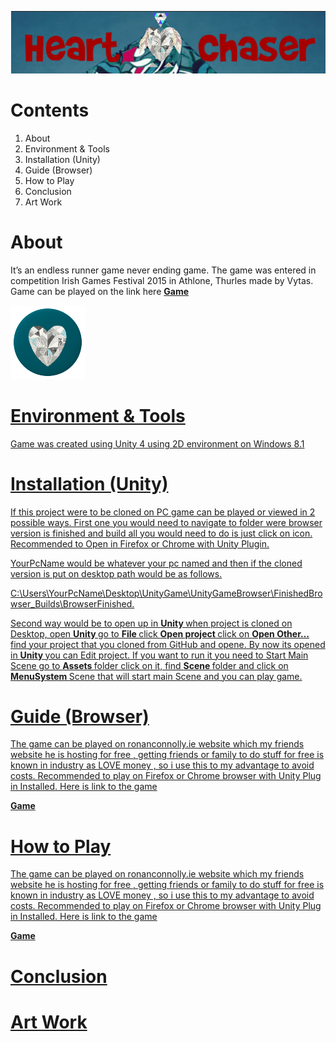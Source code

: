 
![HartChaser Logo](https://github.com/VytasHub/UnityGameBrowser/blob/master/FinishedBrowser/Assets/MainLogo.png "HartChaser")

Contents
====================
1. About
2. Environment & Tools
3. Installation (Unity)
4. Guide (Browser)
5. How to Play
6. Conclusion
7. Art Work  


About
=============
It’s an endless runner game never ending game. The game was entered in competition Irish Games Festival 2015 in Athlone, Thurles made by Vytas.
Game can be played on the link here <a href="http://www.ronanconnolly.ie/unity/heartchaser/game.html"><strong>Game</strong> 

![HartChaser Logo](https://github.com/VytasHub/UnityGameBrowser/blob/master/FinishedBrowser/Assets/gameIcon.png "HartChaser")





Environment & Tools
=============

Game was created using Unity 4 using 2D environment on Windows 8.1 

Installation (Unity)
=============

If this project were to be cloned on PC game can be played or viewed in 2 possible ways. First one you would need to navigate to folder were browser version is finished and build all you would need to do is just click on icon. Recommended to Open in Firefox or Chrome with Unity Plugin.

YourPcName would be whatever your pc named and then if the cloned version is put on desktop path would be as follows.

C:\Users\YourPcName\Desktop\UnityGame\UnityGameBrowser\FinishedBrowser\_Builds\BrowserFinished.

Second way would be to open up in <b>Unity </b>when project is cloned on Desktop, open <b>Unity </b>go to <b>File </b> click <b>Open project </b>click on <b>Open Other… </b>find your project that you cloned from GitHub and opene. By now its opened in <b>Unity </b>you can Edit project. If you want to run it you need to Start Main Scene go to <b>Assets </b>folder click on it, find <b>Scene </b>folder and click on <b>MenuSystem </b>Scene that will start main Scene and you can play  game.

Guide (Browser)
=============

The game can be played on ronanconnolly.ie website which my friends website he is hosting for  free , getting friends or family to do stuff for free is known in industry as LOVE money , so i use this to my advantage to avoid costs. Recommended to play on Firefox or Chrome browser with Unity Plug in Installed. Here is link to the game 

<a href="http://www.ronanconnolly.ie/unity/heartchaser/game.html"><strong>Game</strong>




How to Play
=============

The game can be played on ronanconnolly.ie website which my friends website he is hosting for  free , getting friends or family to do stuff for free is known in industry as LOVE money , so i use this to my advantage to avoid costs. Recommended to play on Firefox or Chrome browser with Unity Plug in Installed. Here is link to the game 

<a href="http://www.ronanconnolly.ie/unity/heartchaser/game.html"><strong>Game</strong>

Conclusion
=============

Art Work  
=============


